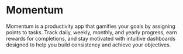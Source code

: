 # Momentum
Momentum is a productivity app that gamifies your goals by assigning points to tasks. Track daily, weekly, monthly, and yearly progress, earn rewards for completions, and stay motivated with intuitive dashboards designed to help you build consistency and achieve your objectives.

